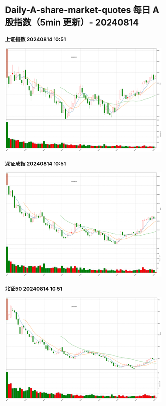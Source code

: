 
# Daily-A-share-market-quotes 每日 A 股指数（5min 更新）- 20240814

### 上证指数 20240814 10:51
![](./fig/2024/8/20240814-sh000001.png)

### 深证成指 20240814 10:51
![](./fig/2024/8/20240814-sz399001.png)

### 北证50 20240814 10:51
![](./fig/2024/8/20240814-bj899050.png)

